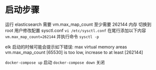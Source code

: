 # 启动步骤

运行 elasticsearch 需要 vm.max_map_count 至少需要 262144 内存
切换到 root 用户修改配置 sysctl.conf
`vi /etc/sysctl.conf`
在尾行添加以下内容  
`vm.max_map_count=262144`
并执行命令
`sysctl -p`

elk 启动的时候可能会提示如下错误:
max virtual memory areas vm.max_map_count [65530] is too low, increase to at least [262144]

`docker-compose up` 启动
`docker-compose down` 关闭
